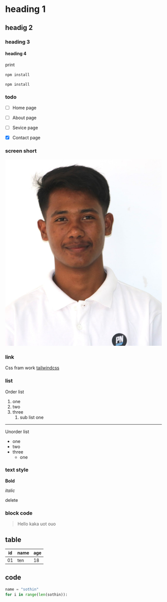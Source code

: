 # heading 1
## headig 2
### heading 3
#### heading 4
print 

`npm install`

`npm install`

### todo
- [ ] Home page

- [ ] About page

- [ ] Sevice page

- [x] Contact page

### screen short
![picture's name](photo_2025-06-26_10-40-38.jpg)

### link 
 Css fram work [tailwindcss](https://github.com/banz-tenz/task)

 ### list
 Order list
 1. one
 2. two
 3. three
    1. sub list one

---

Unorder list
- one
- two
- three
  - one

### text style

**Bold**

*italic*

delete

### block code
> Hello
kaka uot ouo

## table
 | id | name | age |
 |----|------|-----|
 | 01 | ten | 18|

 ## code
 ```python
 name = "sothin"
 for i in range(len(sothin)):
  